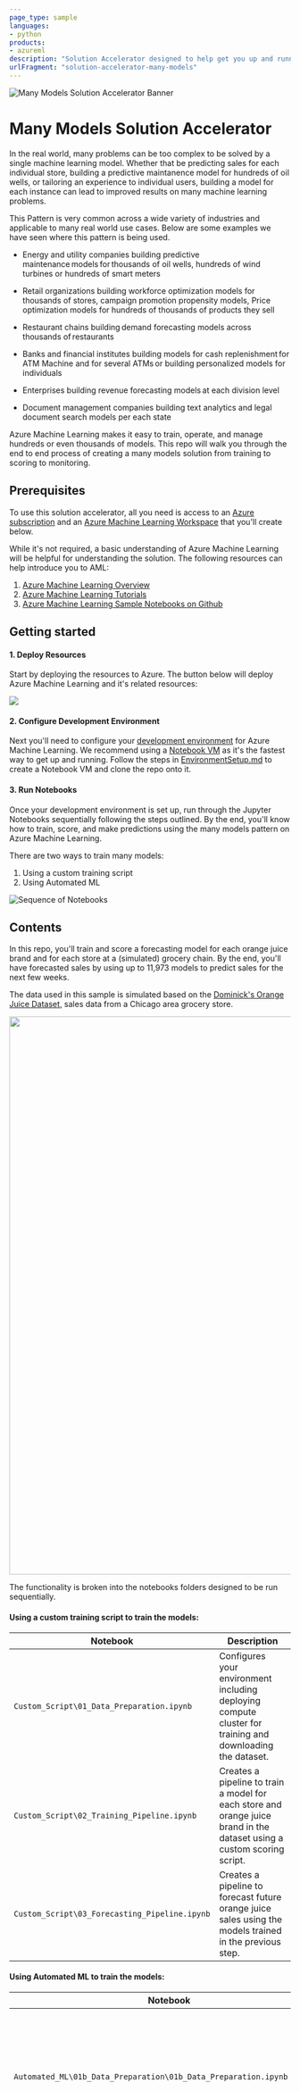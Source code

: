 ```yaml
---
page_type: sample
languages:
- python
products:
- azureml
description: "Solution Accelerator designed to help get you up and running with the many models pattern on Azure"
urlFragment: "solution-accelerator-many-models"
---
```


![Many Models Solution Accelerator Banner](images/mmsa.png)
# Many Models Solution Accelerator

<!-- 
Guidelines on README format: https://review.docs.microsoft.com/help/onboard/admin/samples/concepts/readme-template?branch=master

Guidance on onboarding samples to docs.microsoft.com/samples: https://review.docs.microsoft.com/help/onboard/admin/samples/process/onboarding?branch=master

Taxonomies for products and languages: https://review.docs.microsoft.com/new-hope/information-architecture/metadata/taxonomies?branch=master
-->

In the real world, many problems can be too complex to be solved by a single machine learning model. Whether that be predicting sales for each individual store, building a predictive maintanence model for hundreds of oil wells, or tailoring an experience to individual users, building a model for each instance can lead to improved results on many machine learning problems.

This Pattern is very common across a wide variety of industries and applicable to many real world use cases. Below are some examples we have seen where this pattern is being used.

- Energy and utility companies building predictive maintenance models for thousands of oil wells, hundreds of wind turbines or hundreds of smart meters

- Retail organizations building workforce optimization models for thousands of stores, campaign promotion propensity models, Price optimization models for hundreds of thousands of products they sell

- Restaurant chains building demand forecasting models across thousands of restaurants  

- Banks and financial institutes building models for cash replenishment for ATM Machine and for several ATMs or building personalized models for individuals

- Enterprises building revenue forecasting models at each division level

- Document management companies building text analytics and legal document search models per each state

Azure Machine Learning makes it easy to train, operate, and manage hundreds or even thousands of models. This repo will walk you through the end to end process of creating a many models solution from training to scoring to monitoring.




## Prerequisites

To use this solution accelerator, all you need is access to an [Azure subscription](https://azure.microsoft.com/free/) and an [Azure Machine Learning Workspace](https://docs.microsoft.com/azure/machine-learning/how-to-manage-workspace) that you'll create below.

While it's not required, a basic understanding of Azure Machine Learning will be helpful for understanding the solution. The following resources can help introduce you to AML:

1. [Azure Machine Learning Overview](https://azure.microsoft.com/services/machine-learning/)
2. [Azure Machine Learning Tutorials](https://docs.microsoft.com/azure/machine-learning/tutorial-1st-experiment-sdk-setup)
3. [Azure Machine Learning Sample Notebooks on Github](https://github.com/Azure/MachineLearningNotebooks)

## Getting started

#### 1. Deploy Resources

Start by deploying the resources to Azure. The button below will deploy Azure Machine Learning and it's related resources:

<a href="https://portal.azure.com/#create/Microsoft.Template/uri/https%3A%2F%2Fraw.githubusercontent.com%2Fmicrosoft%2Fsolution-accelerator-many-models%2Fmaster%2Fazuredeploy.json" target="_blank">
    <img src="http://azuredeploy.net/deploybutton.png"/>
</a>

#### 2. Configure Development Environment

Next you'll need to configure your [development environment](https://docs.microsoft.com/azure/machine-learning/how-to-configure-environment) for Azure Machine Learning. We recommend using a [Notebook VM](https://docs.microsoft.com/azure/machine-learning/how-to-configure-environment#compute-instance) as it's the fastest way to get up and running. Follow the steps in [EnvironmentSetup.md](./EnvironmentSetup.md) to create a Notebook VM and clone the repo onto it.

#### 3. Run Notebooks

Once your development environment is set up, run through the Jupyter Notebooks sequentially following the steps outlined.  By the end, you'll know how to train, score, and make predictions using the many models pattern on Azure Machine Learning.

There are two ways to train many models:

1. Using a custom training script
2. Using Automated ML

![Sequence of Notebooks](./images/mmsa-overview.png)


## Contents

In this repo, you'll train and score a forecasting model for each orange juice brand and for each store at a (simulated) grocery chain. By the end, you'll have forecasted sales by using up to 11,973 models to predict sales for the next few weeks.

The data used in this sample is simulated based on the [Dominick's Orange Juice Dataset](http://www.cs.unitn.it/~taufer/QMMA/L10-OJ-Data.html#(1)), sales data from a Chicago area grocery store.

<img src="images/Flow_map.png" width="1000">

The functionality is broken into the notebooks folders designed to be run sequentially.

#### Using a custom training script to train the models:

| Notebook       | Description                                |
|-------------------|--------------------------------------------|
| `Custom_Script\01_Data_Preparation.ipynb`             | Configures your environment including deploying compute cluster for training and downloading the dataset.                         |
| `Custom_Script\02_Training_Pipeline.ipynb`      | Creates a pipeline to train a model for each store and orange juice brand in the dataset using a custom scoring script.     |
| `Custom_Script\03_Forecasting_Pipeline.ipynb`    | Creates a pipeline to forecast future orange juice sales using the models trained in the previous step.           |

#### Using Automated ML to train the models:
| Notebook       | Description                                |
|-------------------|--------------------------------------------|
| `Automated_ML\01b_Data_Preparation\01b_Data_Preparation.ipynb`             | Register the blob container as a Datastore to the Workspace and register a File Dataset to the workspace.                         |
| `Automated_ML\02b_Train_AutoML\02b_Train_AutoML.ipynb` | Creates a pipeline to train a model for each store and orange juice brand in the dataset using Automated ML.  |
| `Automated_ML\03b_Forecasting_Pipeline\03b_Forecasting_Pipeline.ipynb` | Creates a pipeline to forecast future orange juice sales using the models trained in the previous step.  |

## How-to-videos

### Custom Script
[![Watch the video](https://media.giphy.com/media/dWUKfameudyNGRnp1t/giphy.gif)](https://channel9.msdn.com/Shows/Docs-AI/Building-Large-Scale-Machine-Learning-Models-using-Azure-Machine-Learning)

### Automated ML
[![Watch the video](https://media.giphy.com/media/dWUKfameudyNGRnp1t/giphy.gif)](https://channel9.msdn.com/Shows/Docs-AI/Building-Large-Scale-Machine-Learning-Forecasting-Models-using-Azure-Machine-Learnings-Automated-ML)


## Key concepts

### ParallelRunStep

[ParallelRunStep](https://docs.microsoft.com/python/api/azureml-contrib-pipeline-steps/azureml.contrib.pipeline.steps.parallel_run_step.parallelrunstep?view=azure-ml-py) enables the parallel training of models and is commonly used for batch inferencing. This [document](https://docs.microsoft.com/azure/machine-learning/how-to-use-parallel-run-step) walks through some of the key concepts around ParallelRunStep.

### Pipelines

[Pipelines](https://docs.microsoft.com/azure/machine-learning/concept-ml-pipelines) allow you to create workflows in your machine learning projects. These workflows have a number of benefits including speed, simplicity, repeatability, and modularity.

### Automated Machine Learning
[Automated Machine Learning](https://docs.microsoft.com/azure/machine-learning/concept-automated-ml) also referred to as automated ML or AutoML, is the process of automating the time consuming, iterative tasks of machine learning model development. It allows data scientists, analysts, and developers to build ML models with high scale, efficiency, and productivity all while sustaining model quality. 

### Other Concepts

In additional to ParallelRunStep, Pipelines and Automated Machine Learning, you'll also be working with the following concepts including [workspace](https://docs.microsoft.com/azure/machine-learning/concept-workspace), [datasets](https://docs.microsoft.com/azure/machine-learning/concept-data#datasets), [compute targets](https://docs.microsoft.com/azure/machine-learning/concept-compute-target#train), [python script steps](https://docs.microsoft.com/python/api/azureml-pipeline-steps/azureml.pipeline.steps.python_script_step.pythonscriptstep?view=azure-ml-py), and [Azure Open Datasets](https://azure.microsoft.com/services/open-datasets/).

## Contributing

This project welcomes contributions and suggestions. To learn more visit the [contributing](CONTRIBUTING.md) section.

Most contributions require you to agree to a Contributor License Agreement (CLA)
declaring that you have the right to, and actually do, grant us
the rights to use your contribution. For details, visit https://cla.opensource.microsoft.com.

When you submit a pull request, a CLA bot will automatically determine whether you need to provide
a CLA and decorate the PR appropriately (e.g., status check, comment). Simply follow the instructions
provided by the bot. You will only need to do this once across all repos using our CLA.

This project has adopted the [Microsoft Open Source Code of Conduct](https://opensource.microsoft.com/codeofconduct/).
For more information see the [Code of Conduct FAQ](https://opensource.microsoft.com/codeofconduct/faq/) or
contact [opencode@microsoft.com](mailto:opencode@microsoft.com) with any additional questions or comments.
